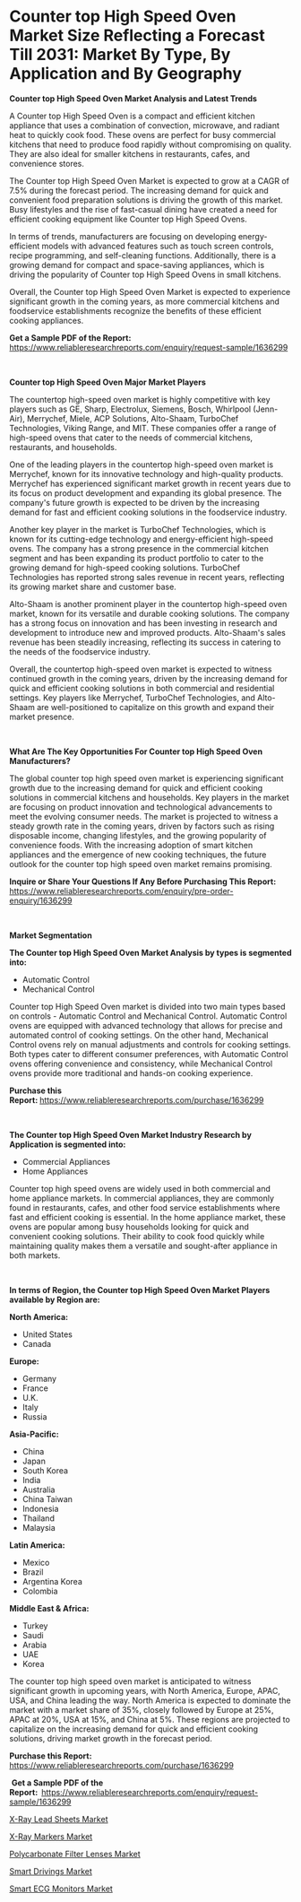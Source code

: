 <p><h1>Counter top High Speed Oven Market Size Reflecting a Forecast Till 2031: Market By Type, By Application and By Geography</h1></p><p><strong>Counter top High Speed Oven Market Analysis and Latest Trends</strong></p>
<p><p>A Counter top High Speed Oven is a compact and efficient kitchen appliance that uses a combination of convection, microwave, and radiant heat to quickly cook food. These ovens are perfect for busy commercial kitchens that need to produce food rapidly without compromising on quality. They are also ideal for smaller kitchens in restaurants, cafes, and convenience stores.</p><p>The Counter top High Speed Oven Market is expected to grow at a CAGR of 7.5% during the forecast period. The increasing demand for quick and convenient food preparation solutions is driving the growth of this market. Busy lifestyles and the rise of fast-casual dining have created a need for efficient cooking equipment like Counter top High Speed Ovens.</p><p>In terms of trends, manufacturers are focusing on developing energy-efficient models with advanced features such as touch screen controls, recipe programming, and self-cleaning functions. Additionally, there is a growing demand for compact and space-saving appliances, which is driving the popularity of Counter top High Speed Ovens in small kitchens.</p><p>Overall, the Counter top High Speed Oven Market is expected to experience significant growth in the coming years, as more commercial kitchens and foodservice establishments recognize the benefits of these efficient cooking appliances.</p></p>
<p><strong>Get a Sample PDF of the Report:&nbsp;</strong> <a href="https://www.reliableresearchreports.com/enquiry/request-sample/1636299">https://www.reliableresearchreports.com/enquiry/request-sample/1636299</a></p>
<p>&nbsp;</p>
<p><strong>Counter top High Speed Oven Major Market Players</strong></p>
<p><p>The countertop high-speed oven market is highly competitive with key players such as GE, Sharp, Electrolux, Siemens, Bosch, Whirlpool (Jenn-Air), Merrychef, Miele, ACP Solutions, Alto-Shaam, TurboChef Technologies, Viking Range, and MIT. These companies offer a range of high-speed ovens that cater to the needs of commercial kitchens, restaurants, and households.</p><p>One of the leading players in the countertop high-speed oven market is Merrychef, known for its innovative technology and high-quality products. Merrychef has experienced significant market growth in recent years due to its focus on product development and expanding its global presence. The company's future growth is expected to be driven by the increasing demand for fast and efficient cooking solutions in the foodservice industry.</p><p>Another key player in the market is TurboChef Technologies, which is known for its cutting-edge technology and energy-efficient high-speed ovens. The company has a strong presence in the commercial kitchen segment and has been expanding its product portfolio to cater to the growing demand for high-speed cooking solutions. TurboChef Technologies has reported strong sales revenue in recent years, reflecting its growing market share and customer base.</p><p>Alto-Shaam is another prominent player in the countertop high-speed oven market, known for its versatile and durable cooking solutions. The company has a strong focus on innovation and has been investing in research and development to introduce new and improved products. Alto-Shaam's sales revenue has been steadily increasing, reflecting its success in catering to the needs of the foodservice industry.</p><p>Overall, the countertop high-speed oven market is expected to witness continued growth in the coming years, driven by the increasing demand for quick and efficient cooking solutions in both commercial and residential settings. Key players like Merrychef, TurboChef Technologies, and Alto-Shaam are well-positioned to capitalize on this growth and expand their market presence.</p></p>
<p>&nbsp;</p>
<p><strong>What Are The Key Opportunities For Counter top High Speed Oven Manufacturers?</strong></p>
<p><p>The global counter top high speed oven market is experiencing significant growth due to the increasing demand for quick and efficient cooking solutions in commercial kitchens and households. Key players in the market are focusing on product innovation and technological advancements to meet the evolving consumer needs. The market is projected to witness a steady growth rate in the coming years, driven by factors such as rising disposable income, changing lifestyles, and the growing popularity of convenience foods. With the increasing adoption of smart kitchen appliances and the emergence of new cooking techniques, the future outlook for the counter top high speed oven market remains promising.</p></p>
<p><strong>Inquire or Share Your Questions If Any Before Purchasing This Report:</strong> <a href="https://www.reliableresearchreports.com/enquiry/pre-order-enquiry/1636299">https://www.reliableresearchreports.com/enquiry/pre-order-enquiry/1636299</a></p>
<p>&nbsp;</p>
<p><strong>Market Segmentation</strong></p>
<p><strong>The Counter top High Speed Oven Market Analysis by types is segmented into:</strong></p>
<p><ul><li>Automatic Control</li><li>Mechanical Control</li></ul></p>
<p><p>Counter top High Speed Oven market is divided into two main types based on controls - Automatic Control and Mechanical Control. Automatic Control ovens are equipped with advanced technology that allows for precise and automated control of cooking settings. On the other hand, Mechanical Control ovens rely on manual adjustments and controls for cooking settings. Both types cater to different consumer preferences, with Automatic Control ovens offering convenience and consistency, while Mechanical Control ovens provide more traditional and hands-on cooking experience.</p></p>
<p><strong>Purchase this Report:&nbsp;</strong><a href="https://www.reliableresearchreports.com/purchase/1636299">https://www.reliableresearchreports.com/purchase/1636299</a></p>
<p>&nbsp;</p>
<p><strong>The Counter top High Speed Oven Market Industry Research by Application is segmented into:</strong></p>
<p><ul><li>Commercial Appliances</li><li>Home Appliances</li></ul></p>
<p><p>Counter top high speed ovens are widely used in both commercial and home appliance markets. In commercial appliances, they are commonly found in restaurants, cafes, and other food service establishments where fast and efficient cooking is essential. In the home appliance market, these ovens are popular among busy households looking for quick and convenient cooking solutions. Their ability to cook food quickly while maintaining quality makes them a versatile and sought-after appliance in both markets.</p></p>
<p>&nbsp;</p>
<p><strong>In terms of Region, the Counter top High Speed Oven Market Players available by Region are:</strong></p>
<p>
    <p> <strong> North America: </strong>
        <ul>
            <li>United States</li>
            <li>Canada</li>
        </ul>
        </p> 
    <p> <strong> Europe: </strong>
        <ul>
            <li>Germany</li>
            <li>France</li>
            <li>U.K.</li>
            <li>Italy</li>
            <li>Russia</li>
        </ul>
        </p> 
    <p> <strong> Asia-Pacific: </strong>
        <ul>
            <li>China</li>
            <li>Japan</li>
            <li>South Korea</li>
            <li>India</li>
            <li>Australia</li>
            <li>China Taiwan</li>
            <li>Indonesia</li>
            <li>Thailand</li>
            <li>Malaysia</li>
        </ul>
        </p> 
    <p> <strong> Latin America: </strong>
        <ul>
            <li>Mexico</li>
            <li>Brazil</li>
            <li>Argentina Korea</li>
            <li>Colombia</li>
        </ul>
        </p> 
    <p> <strong> Middle East & Africa: </strong>
        <ul>
            <li>Turkey</li>
            <li>Saudi</li>
            <li>Arabia</li>
            <li>UAE</li>
            <li>Korea</li>
        </ul>
    </p>
    </p>
<p><p>The counter top high speed oven market is anticipated to witness significant growth in upcoming years, with North America, Europe, APAC, USA, and China leading the way. North America is expected to dominate the market with a market share of 35%, closely followed by Europe at 25%, APAC at 20%, USA at 15%, and China at 5%. These regions are projected to capitalize on the increasing demand for quick and efficient cooking solutions, driving market growth in the forecast period.</p></p>
<p><strong>Purchase this Report: </strong><a href="https://www.reliableresearchreports.com/purchase/1636299">https://www.reliableresearchreports.com/purchase/1636299</a></p>
<p>&nbsp;<strong>Get a Sample PDF of the Report:&nbsp;&nbsp;</strong><a href="https://www.reliableresearchreports.com/enquiry/request-sample/1636299">https://www.reliableresearchreports.com/enquiry/request-sample/1636299</a></p>
<p><strong></strong></p>
<p><p><a href="https://github.com/lylyparadise/Market-Research-Report-List-1/blob/main/x-ray-lead-sheets-market.md">X-Ray Lead Sheets Market</a></p><p><a href="https://github.com/johnbach50/Market-Research-Report-List-1/blob/main/x-ray-markers-market.md">X-Ray Markers Market</a></p><p><a href="https://github.com/amae102299/Market-Research-Report-List-3/blob/main/polycarbonate-filter-lenses-market.md">Polycarbonate Filter Lenses Market</a></p><p><a href="https://github.com/pjcfca/Market-Research-Report-List-1/blob/main/smart-drivings-market.md">Smart Drivings Market</a></p><p><a href="https://github.com/GroverBarry/Market-Research-Report-List-3/blob/main/smart-ecg-monitors-market.md">Smart ECG Monitors Market</a></p></p>